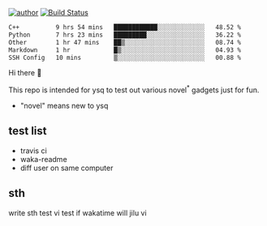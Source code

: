 [![author](https://img.shields.io/badge/author-ysq-green)](https://github.com/Yang-Shiqin)
[![Build Status](https://app.travis-ci.com/Yang-Shiqin/testall.svg?branch=main)](https://app.travis-ci.com/Yang-Shiqin/testall)

<!--START_SECTION:waka-->

```txt
C++          9 hrs 54 mins   ████████████░░░░░░░░░░░░░   48.52 %
Python       7 hrs 23 mins   █████████░░░░░░░░░░░░░░░░   36.22 %
Other        1 hr 47 mins    ██▒░░░░░░░░░░░░░░░░░░░░░░   08.74 %
Markdown     1 hr            █▒░░░░░░░░░░░░░░░░░░░░░░░   04.93 %
SSH Config   10 mins         ▒░░░░░░░░░░░░░░░░░░░░░░░░   00.88 %
```

<!--END_SECTION:waka-->

Hi there 👋

This repo is intended for ysq to test out various novel<sup>*</sup> gadgets just for fun.

- "novel" means new to ysq

## test list
- travis ci
- waka-readme
- diff user on same computer

## sth
write sth
test vi
test if wakatime will jilu vi

